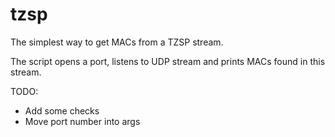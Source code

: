 # tzsp
The simplest way to get MACs from a TZSP stream.

The script opens a port, listens to UDP stream and prints MACs found in this stream.

TODO:
- Add some checks
- Move port number into args

